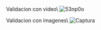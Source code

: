 Validacion con video\\
![53np0o](https://user-images.githubusercontent.com/66838187/112900528-410a5100-90a9-11eb-844c-f14636fc833a.gif)

Validacion con imagenes\\ 
![Captura](https://user-images.githubusercontent.com/66838187/112901207-0fde5080-90aa-11eb-9726-f8bc2bad6d80.PNG)
